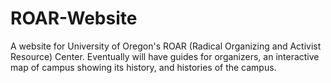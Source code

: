 # ROAR-Website
A website for University of Oregon's ROAR (Radical Organizing and Activist Resource) Center. Eventually will have guides for organizers, an interactive map of campus showing its history, and histories of the campus.
